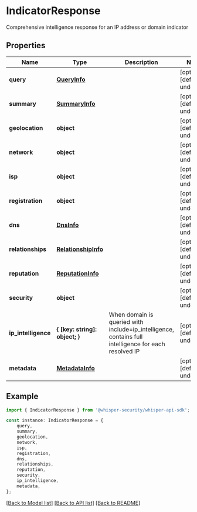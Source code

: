 # IndicatorResponse

Comprehensive intelligence response for an IP address or domain indicator

## Properties

Name | Type | Description | Notes
------------ | ------------- | ------------- | -------------
**query** | [**QueryInfo**](QueryInfo.md) |  | [optional] [default to undefined]
**summary** | [**SummaryInfo**](SummaryInfo.md) |  | [optional] [default to undefined]
**geolocation** | **object** |  | [optional] [default to undefined]
**network** | **object** |  | [optional] [default to undefined]
**isp** | **object** |  | [optional] [default to undefined]
**registration** | **object** |  | [optional] [default to undefined]
**dns** | [**DnsInfo**](DnsInfo.md) |  | [optional] [default to undefined]
**relationships** | [**RelationshipInfo**](RelationshipInfo.md) |  | [optional] [default to undefined]
**reputation** | [**ReputationInfo**](ReputationInfo.md) |  | [optional] [default to undefined]
**security** | **object** |  | [optional] [default to undefined]
**ip_intelligence** | **{ [key: string]: object; }** | When domain is queried with include&#x3D;ip_intelligence, contains full intelligence for each resolved IP | [optional] [default to undefined]
**metadata** | [**MetadataInfo**](MetadataInfo.md) |  | [optional] [default to undefined]

## Example

```typescript
import { IndicatorResponse } from '@whisper-security/whisper-api-sdk';

const instance: IndicatorResponse = {
    query,
    summary,
    geolocation,
    network,
    isp,
    registration,
    dns,
    relationships,
    reputation,
    security,
    ip_intelligence,
    metadata,
};
```

[[Back to Model list]](../README.md#documentation-for-models) [[Back to API list]](../README.md#documentation-for-api-endpoints) [[Back to README]](../README.md)
